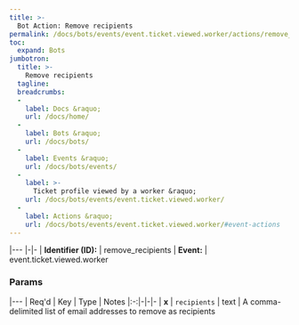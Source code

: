 ```yaml
---
title: >-
  Bot Action: Remove recipients
permalink: /docs/bots/events/event.ticket.viewed.worker/actions/remove_recipients/
toc:
  expand: Bots
jumbotron:
  title: >-
    Remove recipients
  tagline: 
  breadcrumbs:
  -
    label: Docs &raquo;
    url: /docs/home/
  -
    label: Bots &raquo;
    url: /docs/bots/
  -
    label: Events &raquo;
    url: /docs/bots/events/
  -
    label: >-
      Ticket profile viewed by a worker &raquo;
    url: /docs/bots/events/event.ticket.viewed.worker/
  -
    label: Actions &raquo;
    url: /docs/bots/events/event.ticket.viewed.worker/#event-actions
---
```


|---
|-|-
| **Identifier (ID):** | remove_recipients
| **Event:** | event.ticket.viewed.worker

### Params

|---
| Req'd | Key | Type | Notes
|:-:|-|-|-
| **x** | `recipients` | text | A comma-delimited list of email addresses to remove as recipients
